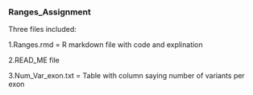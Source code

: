 ### Ranges_Assignment
Three files included:

1.Ranges.rmd = R markdown file with code and explination

2.READ_ME file

3.Num_Var_exon.txt = Table with column saying number of variants per exon
